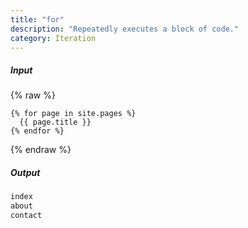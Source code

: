 ```yaml
---
title: "for"
description: "Repeatedly executes a block of code."
category: Iteration
---
```

##### Input

{% raw %}
~~~liquid
{% for page in site.pages %}
  {{ page.title }}
{% endfor %}
~~~
{% endraw %}

##### Output

~~~html
index
about
contact
~~~
